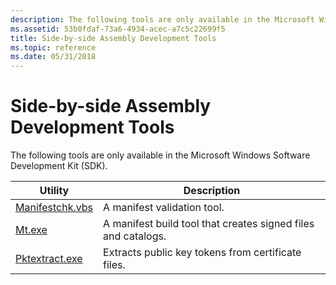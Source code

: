 ```yaml
---
description: The following tools are only available in the Microsoft Windows Software Development Kit (SDK).
ms.assetid: 53b0fdaf-73a6-4934-acec-a7c5c22699f5
title: Side-by-side Assembly Development Tools
ms.topic: reference
ms.date: 05/31/2018
---
```


# Side-by-side Assembly Development Tools

The following tools are only available in the Microsoft Windows Software Development Kit (SDK).



| Utility                                | Description                                                   |
|----------------------------------------|---------------------------------------------------------------|
| [Manifestchk.vbs](manifestchk-vbs.md) | A manifest validation tool.                                   |
| [Mt.exe](mt-exe.md)                   | A manifest build tool that creates signed files and catalogs. |
| [Pktextract.exe](pktextract-exe.md)   | Extracts public key tokens from certificate files.            |



 

 

 



